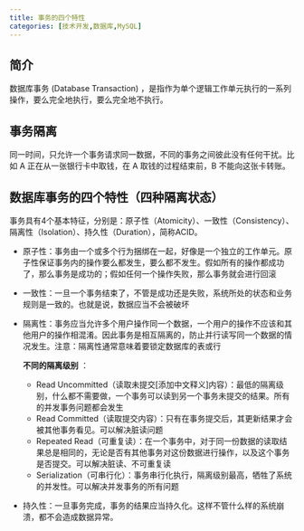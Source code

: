 ```yaml
---
title: 事务的四个特性
categories: [技术开发,数据库,MySQL]
---
```


## 简介

数据库事务 (Database Transaction) ，是指作为单个逻辑工作单元执行的一系列操作，要么完全地执行，要么完全地不执行。

## **事务隔离**

同一时间，只允许一个事务请求同一数据，不同的事务之间彼此没有任何干扰。比如 A 正在从一张银行卡中取钱，在 A 取钱的过程结束前，B 不能向这张卡转账。

## **数据库事务的四个特性（四种隔离状态）**

事务具有4个基本特征，分别是：原子性（Atomicity）、一致性（Consistency）、隔离性（Isolation）、持久性（Duration），简称ACID。

- 原子性：事务由一个或多个行为捆绑在一起，好像是一个独立的工作单元。原子性保证事务内的操作要么都发生，要么都不发生。假如所有的操作都成功了，那么事务是成功的；假如任何一个操作失败，那么事务就会进行回滚

- 一致性：一旦一个事务结束了，不管是成功还是失败，系统所处的状态和业务规则是一致的。也就是说，数据应当不会被破坏

- 隔离性：事务应当允许多个用户操作同一个数据，一个用户的操作不应该和其他用户的操作相混淆。因此事务是相互隔离的，防止并行读写同一个数据的情况发生。注意：隔离性通常意味着要锁定数据库的表或行

  **不同的隔离级别** ：

  - Read Uncommitted（读取未提交[添加中文释义]内容）：最低的隔离级别，什么都不需要做，一个事务可以读到另一个事务未提交的结果。所有的并发事务问题都会发生
  - Read Committed（读取提交内容）：只有在事务提交后，其更新结果才会被其他事务看见。可以解决脏读问题
  - Repeated Read（可重复读）：在一个事务中，对于同一份数据的读取结果总是相同的，无论是否有其他事务对这份数据进行操作，以及这个事务是否提交。可以解决脏读、不可重复读
  - Serialization（可串行化）：事务串行化执行，隔离级别最高，牺牲了系统的并发性。可以解决并发事务的所有问题

- 持久性：一旦事务完成，事务的结果应当持久化。这样不管什么样的系统崩溃，都不会造成数据异常。
